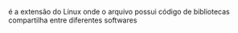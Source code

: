 é a extensão do Linux onde o arquivo possui código de bibliotecas compartilha entre diferentes softwares